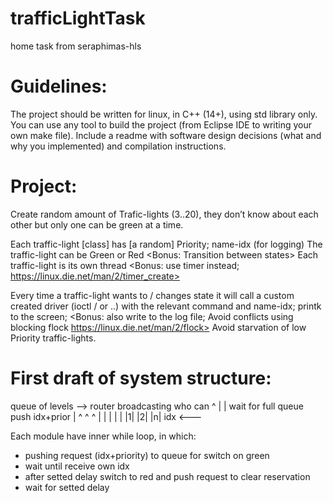 # trafficLightTask
home task from seraphimas-hls

# Guidelines:
The project should be written for linux, in C++ (14+), using std library only.
You can use any tool to build the project (from Eclipse IDE to writing your own make file).
Include a readme with software design decisions (what and why you implemented) and compilation instructions.
 
# Project:
Create random amount of Trafic-lights (3..20), they don’t know about each other but only one can be green at a time.
 
Each traffic-light [class] has [a random] Priority; name-idx (for logging)
The traffic-light can be Green or Red <Bonus: Transition between states>
Each traffic-light is its own thread <Bonus: use timer instead; https://linux.die.net/man/2/timer_create>
 
Every time a traffic-light wants to / changes state it will call a custom created driver (ioctl / or ..) with the relevant command and name-idx; printk to the screen;
<Bonus: also write to the log file; Avoid conflicts using blocking flock https://linux.die.net/man/2/flock>
Avoid starvation of low Priority traffic-lights.

# First draft of system structure:

queue of levels  --> router broadcasting who can
      ^                 |
      |            wait for full queue
push idx+prior          |
 ^   ^   ^              |
 |   |   |              |
|1| |2| |n|     idx <--- 

Each module have inner while loop, in which:
 - pushing request (idx+priority) to queue for switch on green
 - wait until receive own idx
 - after setted delay switch to red and push request to clear reservation
 - wait for setted delay
